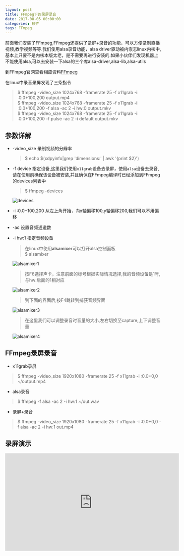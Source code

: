 ```yaml
---
layout: post
title: FFmpeg下的录屏录音
date: 2017-08-05 00:00:00
categories: 软件
tags: FFmpeg
---
```


前面我们安装了FFmpeg,FFmpeg还提供了录屏+录音的功能，可以方便录制直播视频,教学视频等等.我们使用alsa录音功能，alsa driver驱动被内嵌志linux内核中,  基本上只要不是内核本版太老，是不需要再进行安装的.如果小伙伴们发现机器上不能使用alsa,可以去安装一下alsa的三个库alsa-driver,alsa-lib,alsa-utils

到FFmpeg官网查看相应资料[FFmpeg](https://trac.FFmpeg.org/wiki/Capture/Desktop)

在linux中录音录屏发现了三条指令

>$ ffmpeg -video_size 1024x768 -framerate 25 -f x11grab -i :0.0+100,200 output.mp4  
$ ffmpeg -video_size 1024x768 -framerate 25 -f x11grab -i :0.0+100,200 -f alsa -ac 2 -i hw:0 output.mkv  
$ ffmpeg -video_size 1024x768 -framerate 25 -f x11grab -i :0.0+100,200 -f pulse -ac 2 -i default output.mkv

## 参数详解

* -video_size 录制视频的分辨率
    
    > $ echo $(xdpyinfo|grep 'dimensions:' | awk '{print $2}')

* -f device 指定设备,这里我们使用`x11grab`设备去录屏，使用`alsa`设备去录音,请在使用前确保该设备被安装,并且确保在FFmpeg编译时已经添加到FFmpeg的devices列表中
    
    > $ ffmpeg -devices 
    
    ![devices](http://wx2.sinaimg.cn/mw690/0066vfZIly1fi8w3o7lwlj30i30ccjsq.jpg)
  
* -i :0.0+100,200 从左上角开始，向x轴偏移100,y轴偏移200,我们可以不用偏移

* -ac 设置音频通道数

* -i hw:1 指定音频设备
    
    > 在linux中使用**alsamixer**可以打开alsa控制面板  
    $ alsamixer
    
    ![alsamixer1](http://wx2.sinaimg.cn/mw690/0066vfZIly1fi8xca8cxnj30fy0fljrm.jpg)
    
    > 按F6选择声卡，注意前面的标号根据实际情况选择,我的音频设备是1号,与hw:后面的1相对应 
    
    ![alsamixer2](http://wx1.sinaimg.cn/mw690/0066vfZIly1fi8xcacuntj30fy0flaag.jpg)
    
    > 到下面的界面后,按F4跳转到捕获音频界面  
        
    ![alsamixer3](http://wx3.sinaimg.cn/mw690/0066vfZIly1fi8xcabjxhj30fy0fl0t3.jpg)
    
    > 在这里我们可以调整录音时音量的大小,左右切换至capture,上下调整音量
    
    ![alsamixer4](http://wx3.sinaimg.cn/mw690/0066vfZIly1fi8xcab104j30fy0fldg7.jpg)
    
## FFmpeg录屏录音

* x11grab录屏

> $ ffmpeg -video_size 1920x1080 -framerate 25 -f x11grab -i :0.0+0,0 ~/output.mp4

* alsa录音

> $ ffmpeg -f alsa -ac 2 -i hw:1 ~/out.wav

* 录屏+录音

> $ ffmpeg -video_size 1920x1080 -framerate 25 -f x11grab -i :0.0+0,0 -f alsa -ac 2 -i hw:1 out.mp4

## 录屏演示

<iframe width="560" height="315" src="https://www.youtube.com/embed/opsIp_vBe5s" frameborder="0" allowfullscreen></iframe>




